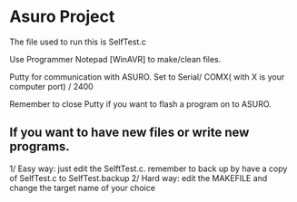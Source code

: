 # Asuro Project 

The file used to run this is SelfTest.c 

Use Programmer Notepad [WinAVR] to make/clean files. 

Putty for communication with ASURO. Set to Serial/ COMX( with X is your computer port) / 2400 

Remember to close Putty if you want to flash a program on to ASURO. 

## If you want to have new files or write new programs. 
1/ Easy way: just edit the SelftTest.c. remember to back up by have a copy of SelfTest.c to SelfTest.backup
2/ Hard way: edit the MAKEFILE and change the target name of your choice
